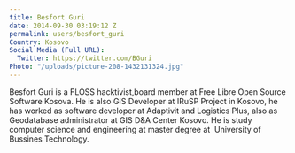 ```yaml
---
title: Besfort Guri
date: 2014-09-30 03:19:12 Z
permalink: users/besfort_guri
Country: Kosovo
Social Media (Full URL):
  Twitter: https://twitter.com/BGuri
Photo: "/uploads/picture-208-1432131324.jpg"
---
```


<p>Besfort Guri is a FLOSS hacktivist,board member at Free Libre Open Source Software Kosova. He is also GIS Developer at IRuSP Project in Kosovo, he has worked as software developer at Adaptivit and Logistics Plus, also as Geodatabase administrator at GIS D&amp;A Center Kosovo. He is study computer science and engineering at master degree at&nbsp; University of Bussines Technology.</p>

